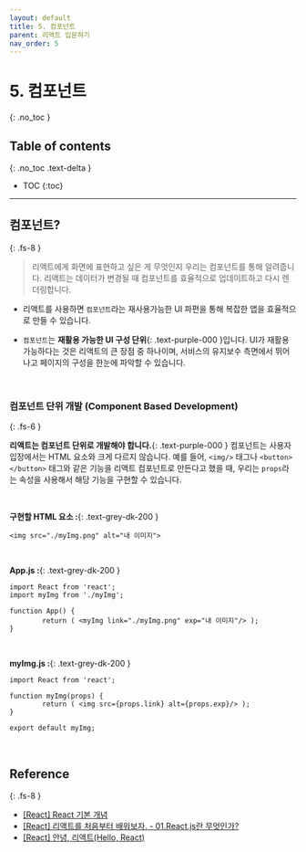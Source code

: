 ```yaml
---
layout: default
title: 5. 컴포넌트
parent: 리액트 입문하기
nav_order: 5
---
```


# 5. 컴포넌트
{: .no_toc }

## Table of contents
{: .no_toc .text-delta }

- TOC
{:toc}

---

## 컴포넌트?
{: .fs-8 }

> 리액트에게 화면에 표현하고 싶은 게 무엇인지 우리는 컴포넌트를 통해 알려줍니다. 리액트는 데이터가 변경될 때 컴포넌트를 효율적으로 업데이트하고 다시 렌더링합니다.

- 리액트를 사용하면 `컴포넌트`라는 재사용가능한 UI 파편을 통해 복잡한 앱을 효율적으로 만들 수 있습니다.

- `컴포넌트`는 **재활용 가능한 UI 구성 단위**{: .text-purple-000 }입니다. UI가 재활용 가능하다는 것은 리액트의 큰 장점 중 하나이며, 서비스의 유지보수 측면에서 뛰어나고 페이지의 구성을 한눈에 파악할 수 있습니다.

&nbsp;

### 컴포넌트 단위 개발 (Component Based Development)
{: .fs-6 }

**리액트는 컴포넌트 단위로 개발해야 합니다.**{: .text-purple-000 } 컴포넌트는 사용자 입장에서는 HTML 요소와 크게 다르지 않습니다. 예를 들어, `<img/>` 태그나 `<button></button>` 태그와 같은 기능을 리액트 컴포넌트로 만든다고 했을 때, 우리는 `props`라는 속성을 사용해서 해당 기능을 구현할 수 있습니다.

&nbsp;

**구현할 HTML 요소 :**{: .text-grey-dk-200 }

```
<img src="./myImg.png" alt="내 이미지">
```

&nbsp;

**App.js :**{: .text-grey-dk-200 }

```
import React from 'react';
import myImg from './myImg';

function App() {
        return ( <myImg link="./myImg.png" exp="내 이미지"/> );
}
```

&nbsp;

**myImg.js :**{: .text-grey-dk-200 }

```
import React from 'react';

function myImg(props) {
        return ( <img src={props.link} alt={props.exp}/> );
}

export default myImg;
```

&nbsp;

## Reference
{: .fs-8 }

- [[React] React 기본 개념](https://velog.io/@kim-jaemin420/React-%EA%B8%B0%EB%B3%B8-%EA%B0%9C%EB%85%90)
- [[React] 리액트를 처음부터 배워보자. - 01.React.js란 무엇인가?](https://medium.com/crossplatformkorea/)
- [[React] 안녕, 리액트(Hello, React)](https://blog.gaerae.com/2016/04/hello-react.html)

&nbsp;

<script src="https://utteranc.es/client.js"
        repo="xxdevbosa/blog"
        issue-term="pathname"
        label="blog"
        theme="github-light"
        crossorigin="anonymous"
        async>
</script>